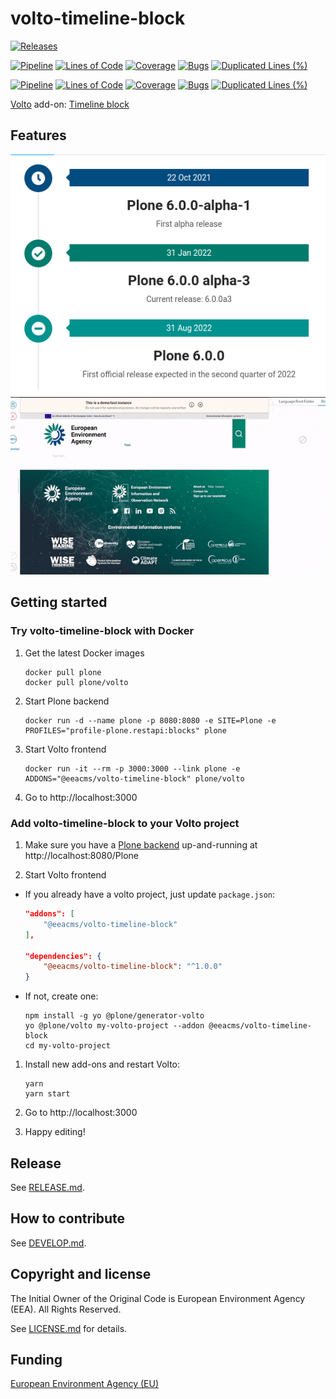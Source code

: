 # volto-timeline-block

[![Releases](https://img.shields.io/github/v/release/eea/volto-timeline-block)](https://github.com/eea/volto-timeline-block/releases)

[![Pipeline](https://ci.eionet.europa.eu/buildStatus/icon?job=volto-addons%2Fvolto-timeline-block%2Fmaster&subject=master)](https://ci.eionet.europa.eu/view/Github/job/volto-addons/job/volto-timeline-block/job/master/display/redirect)
[![Lines of Code](https://sonarqube.eea.europa.eu/api/project_badges/measure?project=volto-timeline-block-master&metric=ncloc)](https://sonarqube.eea.europa.eu/dashboard?id=volto-timeline-block-master)
[![Coverage](https://sonarqube.eea.europa.eu/api/project_badges/measure?project=volto-timeline-block-master&metric=coverage)](https://sonarqube.eea.europa.eu/dashboard?id=volto-timeline-block-master)
[![Bugs](https://sonarqube.eea.europa.eu/api/project_badges/measure?project=volto-timeline-block-master&metric=bugs)](https://sonarqube.eea.europa.eu/dashboard?id=volto-timeline-block-master)
[![Duplicated Lines (%)](https://sonarqube.eea.europa.eu/api/project_badges/measure?project=volto-timeline-block-master&metric=duplicated_lines_density)](https://sonarqube.eea.europa.eu/dashboard?id=volto-timeline-block-master)

[![Pipeline](https://ci.eionet.europa.eu/buildStatus/icon?job=volto-addons%2Fvolto-timeline-block%2Fdevelop&subject=develop)](https://ci.eionet.europa.eu/view/Github/job/volto-addons/job/volto-timeline-block/job/develop/display/redirect)
[![Lines of Code](https://sonarqube.eea.europa.eu/api/project_badges/measure?project=volto-timeline-block-develop&metric=ncloc)](https://sonarqube.eea.europa.eu/dashboard?id=volto-timeline-block-develop)
[![Coverage](https://sonarqube.eea.europa.eu/api/project_badges/measure?project=volto-timeline-block-develop&metric=coverage)](https://sonarqube.eea.europa.eu/dashboard?id=volto-timeline-block-develop)
[![Bugs](https://sonarqube.eea.europa.eu/api/project_badges/measure?project=volto-timeline-block-develop&metric=bugs)](https://sonarqube.eea.europa.eu/dashboard?id=volto-timeline-block-develop)
[![Duplicated Lines (%)](https://sonarqube.eea.europa.eu/api/project_badges/measure?project=volto-timeline-block-develop&metric=duplicated_lines_density)](https://sonarqube.eea.europa.eu/dashboard?id=volto-timeline-block-develop)


[Volto](https://github.com/plone/volto) add-on: [Timeline block](https://eea.github.io/volto-kitkat-frontend/?path=/story/components-timeline--multiple-reversed)

## Features

![Timeline Block](https://github.com/eea/volto-timeline-block/raw/develop/docs/timeline-block.png)
![Timeline Block Demo](https://github.com/eea/volto-timeline-block/raw/docs/docs/volto-timeline.gif)


## Getting started

### Try volto-timeline-block with Docker

1. Get the latest Docker images

   ```
   docker pull plone
   docker pull plone/volto
   ```

1. Start Plone backend
   ```
   docker run -d --name plone -p 8080:8080 -e SITE=Plone -e PROFILES="profile-plone.restapi:blocks" plone
   ```

1. Start Volto frontend

   ```
   docker run -it --rm -p 3000:3000 --link plone -e ADDONS="@eeacms/volto-timeline-block" plone/volto
   ```

1. Go to http://localhost:3000

### Add volto-timeline-block to your Volto project

1. Make sure you have a [Plone backend](https://plone.org/download) up-and-running at http://localhost:8080/Plone

1. Start Volto frontend

* If you already have a volto project, just update `package.json`:

   ```JSON
   "addons": [
       "@eeacms/volto-timeline-block"
   ],

   "dependencies": {
       "@eeacms/volto-timeline-block": "^1.0.0"
   }
   ```

* If not, create one:

   ```
   npm install -g yo @plone/generator-volto
   yo @plone/volto my-volto-project --addon @eeacms/volto-timeline-block
   cd my-volto-project
   ```

1. Install new add-ons and restart Volto:

   ```
   yarn
   yarn start
   ```

1. Go to http://localhost:3000

1. Happy editing!

## Release

See [RELEASE.md](https://github.com/eea/volto-timeline-block/blob/master/RELEASE.md).

## How to contribute

See [DEVELOP.md](https://github.com/eea/volto-timeline-block/blob/master/DEVELOP.md).

## Copyright and license

The Initial Owner of the Original Code is European Environment Agency (EEA).
All Rights Reserved.

See [LICENSE.md](https://github.com/eea/volto-timeline-block/blob/master/LICENSE.md) for details.

## Funding

[European Environment Agency (EU)](http://eea.europa.eu)

